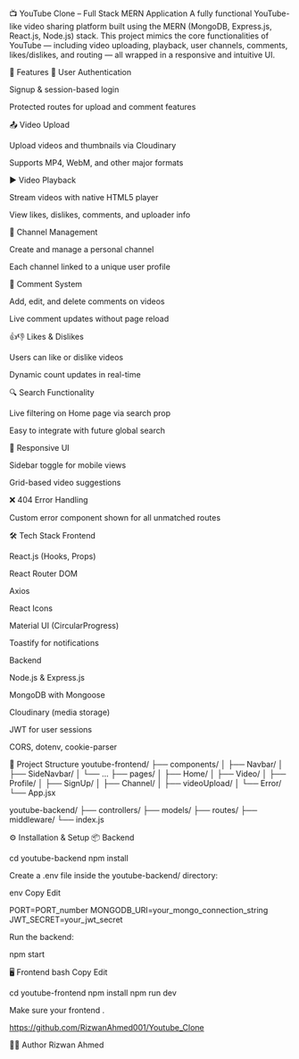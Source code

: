 📺 YouTube Clone – Full Stack MERN Application
A fully functional YouTube-like video sharing platform built using the MERN (MongoDB, Express.js, React.js, Node.js) stack. This project mimics the core functionalities of YouTube — including video uploading, playback, user channels, comments, likes/dislikes, and routing — all wrapped in a responsive and intuitive UI.

🚀 Features
🔐 User Authentication

Signup & session-based login

Protected routes for upload and comment features

📤 Video Upload

Upload videos and thumbnails via Cloudinary

Supports MP4, WebM, and other major formats

▶️ Video Playback

Stream videos with native HTML5 player

View likes, dislikes, comments, and uploader info

📡 Channel Management

Create and manage a personal channel

Each channel linked to a unique user profile

💬 Comment System

Add, edit, and delete comments on videos

Live comment updates without page reload

👍👎 Likes & Dislikes

Users can like or dislike videos

Dynamic count updates in real-time

🔍 Search Functionality

Live filtering on Home page via search prop

Easy to integrate with future global search

📱 Responsive UI

Sidebar toggle for mobile views

Grid-based video suggestions

❌ 404 Error Handling

Custom error component shown for all unmatched routes

🛠️ Tech Stack
Frontend

React.js (Hooks, Props)

React Router DOM

Axios

React Icons

Material UI (CircularProgress)

Toastify for notifications

Backend

Node.js & Express.js

MongoDB with Mongoose

Cloudinary (media storage)

JWT for user sessions

CORS, dotenv, cookie-parser

📁 Project Structure
youtube-frontend/
├── components/
│   ├── Navbar/
│   ├── SideNavbar/
│   └── ...
├── pages/
│   ├── Home/
│   ├── Video/
│   ├── Profile/
│   ├── SignUp/
│   ├── Channel/
│   ├── videoUpload/
│   └── Error/
└── App.jsx

youtube-backend/
├── controllers/
├── models/
├── routes/
├── middleware/
└── index.js

⚙️ Installation & Setup
📦 Backend

cd youtube-backend
npm install

Create a .env file inside the youtube-backend/ directory:

env
Copy
Edit

PORT=PORT_number
MONGODB_URI=your_mongo_connection_string
JWT_SECRET=your_jwt_secret

Run the backend:

npm start

🖥️ Frontend
bash
Copy
Edit

cd youtube-frontend
npm install
npm run dev

Make sure your frontend .

<!-- gitHub Project Link  -->
https://github.com/RizwanAhmed001/Youtube_Clone

<!-- A short demo video is in youtube-frontend publib folder -->

🧑‍💻 Author
Rizwan Ahmed

